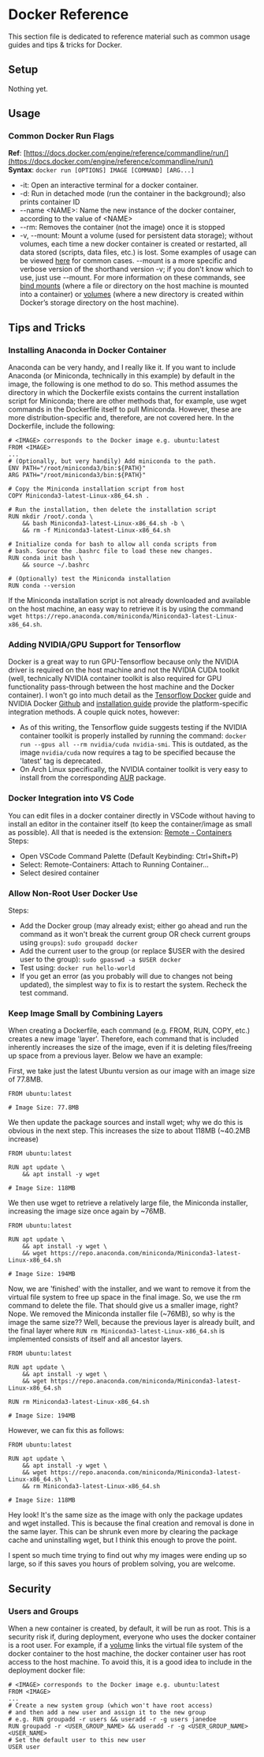 # Docker Reference
This section file is dedicated to reference material such as common usage guides and tips & tricks for Docker.
## Setup
Nothing yet.


## Usage
### Common Docker Run Flags
**Ref**: [https://docs.docker.com/engine/reference/commandline/run/](https://docs.docker.com/engine/reference/commandline/run/)  
**Syntax**: `docker run [OPTIONS] IMAGE [COMMAND] [ARG...]`  

- -it: Open an interactive terminal for a docker container.
- -d: Run in detached mode (run the container in the background); also prints container ID
- --name \<NAME\>: Name the new instance of the docker container, according to the value of \<NAME\>
- --rm: Removes the container (not the image) once it is stopped
- -v, --mount: Mount a volume (used for persistent data storage); without volumes, each time a new docker container is created or restarted, all data stored (scripts, data files, etc.) is lost. Some examples of usage can be viewed [here](https://phoenixnap.com/kb/docker-volumes) for common cases. --mount is a more specific and verbose version of the shorthand version -v; if you don't know which to use, just use --mount. For more information on these commands, see [bind mounts](https://docs.docker.com/storage/bind-mounts/) (where a file or directory on the host machine is mounted into a container) or [volumes](https://docs.docker.com/storage/volumes/) (where a new directory is created within Docker’s storage directory on the host machine).

## Tips and Tricks
### Installing Anaconda in Docker Container
Anaconda can be very handy, and I really like it. If you want to include Anaconda (or Miniconda, technically in this example) by default in the image, the following is one method to do so. This method assumes the directory in which the Dockerfile exists contains the current installation script for Miniconda; there are other methods that, for example, use wget commands in the Dockerfile itself to pull Miniconda. However, these are more distribution-specific and, therefore, are not covered here. In the Dockerfile, include the following:
```
# <IMAGE> corresponds to the Docker image e.g. ubuntu:latest
FROM <IMAGE>
...
# (Optionally, but very handily) Add miniconda to the path.
ENV PATH="/root/miniconda3/bin:${PATH}"
ARG PATH="/root/miniconda3/bin:${PATH}"

# Copy the Miniconda installation script from host
COPY Miniconda3-latest-Linux-x86_64.sh .

# Run the installation, then delete the installation script
RUN mkdir /root/.conda \
    && bash Miniconda3-latest-Linux-x86_64.sh -b \
    && rm -f Miniconda3-latest-Linux-x86_64.sh

# Initialize conda for bash to allow all conda scripts from
# bash. Source the .bashrc file to load these new changes.
RUN conda init bash \
    && source ~/.bashrc

# (Optionally) test the Miniconda installation
RUN conda --version
```
If the Miniconda installation script is not already downloaded and available on the host machine, an easy way to retrieve it is by using the command `wget https://repo.anaconda.com/miniconda/Miniconda3-latest-Linux-x86_64.sh`.

### Adding NVIDIA/GPU Support for Tensorflow
Docker is a great way to run GPU-Tensorflow because only the NVIDIA driver is required on the host machine and not the NVIDIA CUDA toolkit (well, technically NVIDIA container toolkit is also required for GPU functionality pass-through between the host machine and the Docker container). I won't go into much detail as the [Tensorflow Docker](https://www.tensorflow.org/install/docker) guide and NVIDIA Docker [Github](https://github.com/NVIDIA/nvidia-docker) and [installation guide](https://docs.nvidia.com/datacenter/cloud-native/container-toolkit/install-guide.html#install-guide) provide the platform-specific integration methods. A couple quick notes, however:
- As of this writing, the Tensorflow guide suggests testing if the NVIDIA container toolkit is properly installed by running the command: `docker run --gpus all --rm nvidia/cuda nvidia-smi`. This is outdated, as the image `nvidia/cuda` now requires a tag to be specified because the 'latest' tag is deprecated.
- On Arch Linux specifically, the NVIDIA container toolkit is very easy to install from the corresponding [AUR](https://aur.archlinux.org/packages/nvidia-container-toolkit) package.

### Docker Integration into VS Code
You can edit files in a docker container directly in VSCode without having to install an editor in the container itself (to keep the container/image as small as possible). All that is needed is the extension: [Remote - Containers](https://marketplace.visualstudio.com/items?itemName=ms-vscode-remote.remote-containers)  
Steps:
- Open VSCode Command Palette (Default Keybinding: Ctrl+Shift+P)
- Select: Remote-Containers: Attach to Running Container...
- Select desired container

### Allow Non-Root User Docker Use
Steps:
- Add the Docker group (may already exist; either go ahead and run the command as it won't break the current group OR check current groups using `groups`): `sudo groupadd docker`
- Add the current user to the group (or replace $USER with the desired user to the group): `sudo gpasswd -a $USER docker`
- Test using: `docker run hello-world`
- If you get an error (as you probably will due to changes not being updated), the simplest way to fix is to restart the system. Recheck the test command.

### Keep Image Small by Combining Layers
When creating a Dockerfile, each command (e.g. FROM, RUN, COPY, etc.) creates a new image 'layer'. Therefore, each command that is included inherently increases the size of the image, even if it is deleting files/freeing up space from a previous layer. Below we have an example:

First, we take just the latest Ubuntu version as our image with an image size of 77.8MB.
```
FROM ubuntu:latest

# Image Size: 77.8MB
```
We then update the package sources and install wget; why we do this is obvious in the next step. This increases the size to about 118MB (~40.2MB increase)
```
FROM ubuntu:latest

RUN apt update \
    && apt install -y wget

# Image Size: 118MB
```
We then use wget to retrieve a relatively large file, the Miniconda installer, increasing the image size once again by ~76MB.
```
FROM ubuntu:latest

RUN apt update \
    && apt install -y wget \
    && wget https://repo.anaconda.com/miniconda/Miniconda3-latest-Linux-x86_64.sh

# Image Size: 194MB
```
Now, we are 'finished' with the installer, and we want to remove it from the virtual file system to free up space in the final image. So, we use the rm command to delete the file. That should give us a smaller image, right? Nope. We removed the Miniconda installer file (~76MB), so why is the image the same size?? Well, because the previous layer is already built, and the final layer where `RUN rm Miniconda3-latest-Linux-x86_64.sh` is implemented consists of itself and all ancestor layers.
```
FROM ubuntu:latest

RUN apt update \
    && apt install -y wget \
    && wget https://repo.anaconda.com/miniconda/Miniconda3-latest-Linux-x86_64.sh

RUN rm Miniconda3-latest-Linux-x86_64.sh

# Image Size: 194MB
```
 However, we can fix this as follows:
```
FROM ubuntu:latest

RUN apt update \
    && apt install -y wget \
    && wget https://repo.anaconda.com/miniconda/Miniconda3-latest-Linux-x86_64.sh \
    && rm Miniconda3-latest-Linux-x86_64.sh

# Image Size: 118MB
```
Hey look! It's the same size as the image with only the package updates and wget installed. This is because the final creation and removal is done in the same layer. This can be shrunk even more by clearing the package cache and uninstalling wget, but I think this enough to prove the point. 

I spent so much time trying to find out why my images were ending up so large, so if this saves you hours of problem solving, you are welcome.

## Security
### Users and Groups
When a new container is created, by default, it will be run as root. This is a security risk if, during deployment, everyone who uses the docker container is a root user. For example, if a [volume](https://docs.docker.com/storage/volumes/) links the virtual file system of the docker container to the host machine, the docker container user has root access to the host machine. To avoid this, it is a good idea to include in the deployment docker file:  
```
# <IMAGE> corresponds to the Docker image e.g. ubuntu:latest
FROM <IMAGE>  
...  
# Create a new system group (which won't have root access)
# and then add a new user and assign it to the new group
# e.g. RUN groupadd -r users && useradd -r -g users janedoe
RUN groupadd -r <USER_GROUP_NAME> && useradd -r -g <USER_GROUP_NAME> <USER_NAME>
# Set the default user to this new user
USER user  
```